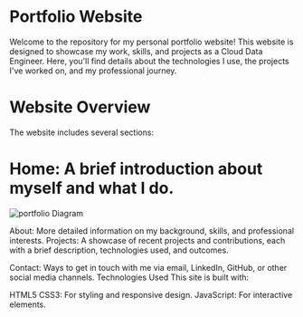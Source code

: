 # Portfolio Website
Welcome to the repository for my personal portfolio website! This website is designed to showcase my work, skills, and projects as a Cloud Data Engineer. Here, you'll find details about the technologies I use, the projects I've worked on, and my professional journey.

 # Website Overview
The website includes several sections:

# Home: A brief introduction about myself and what I do.

![portfolio Diagram](Portfolio.jpg)

About: More detailed information on my background, skills, and professional interests.
Projects: A showcase of recent projects and contributions, each with a brief description, technologies used, and outcomes.

Contact: Ways to get in touch with me via email, LinkedIn, GitHub, or other social media channels.
Technologies Used
This site is built with:

HTML5
CSS3: For styling and responsive design.
JavaScript: For interactive elements.
